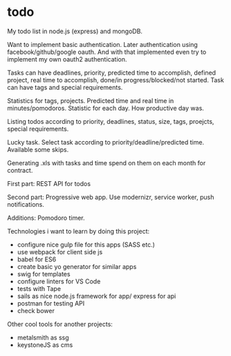 # todo
My todo list in node.js (express) and mongoDB.

Want to implement basic authentication. Later authentication using facebook/github/google oauth. And with that implemented even try to implement my own oauth2 authentication.

Tasks can have deadlines, priority, predicted time to accomplish, defined project, real time to accomplish, done/in progress/blocked/not started. Task can have tags and special requirements. 

Statistics for tags, projects. Predicted time and real time in minutes/pomodoros.
Statistic for each day. How productive day was.

Listing todos according to priority, deadlines, status, size, tags, proejcts, special requirements.

Lucky task. Select task according to priority/deadline/predicted time. Available some skips.

Generating .xls with tasks and time spend on them on each month for contract.

First part:
REST API for todos

Second part:
Progressive web app. Use modernizr, service worker, push notifications.

Additions:
Pomodoro timer.

Technologies i want to learn by doing this project:
- configure nice gulp file for this apps (SASS etc.)
- use webpack for client side js
- babel for ES6
- create basic yo generator for similar apps
- swig for templates
- configure linters for VS Code
- tests with Tape
- sails as nice node.js framework for app/ express for api
- postman for testing API
- check bower

Other cool tools for another projects:
- metalsmith as ssg
- keystoneJS as cms
